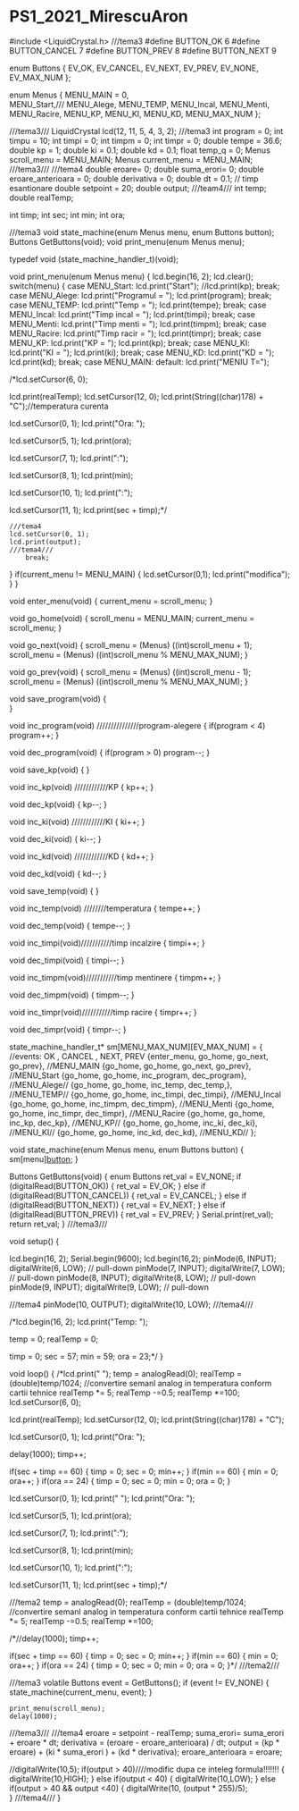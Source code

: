# PS1_2021_MirescuAron


#include <LiquidCrystal.h>
///tema3
#define BUTTON_OK 6
#define BUTTON_CANCEL 7
#define BUTTON_PREV 8
#define BUTTON_NEXT 9

enum Buttons {
  EV_OK,
  EV_CANCEL,
  EV_NEXT,
  EV_PREV,
  EV_NONE,
  EV_MAX_NUM
};

enum Menus {
  MENU_MAIN = 0,  
  MENU_Start,///
  MENU_Alege,
  MENU_TEMP,
  MENU_Incal,
  MENU_Menti,
  MENU_Racire,
  MENU_KP,
  MENU_KI,
  MENU_KD,
  MENU_MAX_NUM
};


///tema3///
LiquidCrystal lcd(12, 11, 5, 4, 3, 2);
///tema3
int program = 0;
int timpu = 10;
int timpi = 0;
int timpm = 0;
int timpr = 0;
double tempe = 36.6;
double kp = 1;
double ki = 0.1;
double kd = 0.1;
float temp_q = 0;
Menus scroll_menu = MENU_MAIN;
Menus current_menu =  MENU_MAIN;
///tema3///
///tema4
 double eroare= 0;
 double suma_erori= 0;
 double eroare_anterioara = 0;
 double derivativa = 0;
 double dt = 0.1; // timp esantionare
 double setpoint = 20;
 double output;
///team4///
int temp;
double realTemp;

int timp;
int sec;
int min;
int ora;

///tema3
void state_machine(enum Menus menu, enum Buttons button);
Buttons GetButtons(void);
void print_menu(enum Menus menu);

typedef void (state_machine_handler_t)(void);

void print_menu(enum Menus menu)
{
  lcd.begin(16, 2);
  lcd.clear();
  switch(menu)
  {
    case MENU_Start:
    	lcd.print("Start");
    	//lcd.print(kp);
    	break;
    case MENU_Alege:
    	lcd.print("Programul = ");
    	lcd.print(program);
    	break;
    case MENU_TEMP:
    	lcd.print("Temp = ");
    	lcd.print(tempe);
    	break;
    case MENU_Incal:
    	lcd.print("Timp incal = ");
    	lcd.print(timpi);
    	break;
    case MENU_Menti:
    	lcd.print("Timp menti = ");
    	lcd.print(timpm);
    	break;
    case MENU_Racire:
    	lcd.print("Timp racir = ");
    	lcd.print(timpr);
    	break;
    case MENU_KP:
    	lcd.print("KP = ");
    	lcd.print(kp);
    	break;
    case MENU_KI:
    	lcd.print("KI = ");
    	lcd.print(ki);
    	break;
    case MENU_KD:
    	lcd.print("KD = ");
    	lcd.print(kd);
    	break;
    case MENU_MAIN:
    default:
   lcd.print("MENIU T=");
   
  /*lcd.setCursor(6, 0);
  
  lcd.print(realTemp);
  lcd.setCursor(12, 0);
  lcd.print(String((char)178) + "C");//temperatura curenta  
  
  lcd.setCursor(0, 1);
  lcd.print("Ora: ");
  
  lcd.setCursor(5, 1);
  lcd.print(ora);
  
  lcd.setCursor(7, 1);
  lcd.print(":");
  
  lcd.setCursor(8, 1);
  lcd.print(min);
  
  lcd.setCursor(10, 1);
  lcd.print(":");
  
  lcd.setCursor(11, 1);
  lcd.print(sec + timp);*/
    
    ///tema4
    lcd.setCursor(0, 1);
    lcd.print(output);
    ///tema4///
   		break;
  }
  if(current_menu != MENU_MAIN)
  {
  	lcd.setCursor(0,1);
  	lcd.print("modifica");
  }
}

void enter_menu(void)
{
  current_menu = scroll_menu;
}

void go_home(void)
{
  scroll_menu = MENU_MAIN;
  current_menu = scroll_menu;
}

void go_next(void)
{
  scroll_menu = (Menus) ((int)scroll_menu + 1);
  scroll_menu = (Menus) ((int)scroll_menu % MENU_MAX_NUM);
}

void go_prev(void)
{
  scroll_menu = (Menus) ((int)scroll_menu - 1);
  scroll_menu = (Menus) ((int)scroll_menu % MENU_MAX_NUM);
}

void save_program(void)
{  
}

void inc_program(void) ///////////////program-alegere
{
  if(program < 4)
    program++;
}

void dec_program(void)
{
  if(program > 0)
    program--;
}

void save_kp(void)
{
}

void inc_kp(void) ////////////KP
{
  kp++;
}

void dec_kp(void)
{
  kp--;
}

void inc_ki(void) ////////////KI
{
  ki++;
}

void dec_ki(void)
{
  ki--;
}

void inc_kd(void) ////////////KD
{
  kd++;
}

void dec_kd(void)
{
  kd--;
}

void save_temp(void)
{
}

void inc_temp(void) ////////temperatura
{
  tempe++;
}

void dec_temp(void)
{
  tempe--;
}

void inc_timpi(void)///////////timp incalzire
{
  timpi++;
}

void dec_timpi(void)
{
  timpi--;
}

void inc_timpm(void)///////////timp mentinere
{
  timpm++;
}

void dec_timpm(void)
{
  timpm--;
}

void inc_timpr(void)///////////timp racire
{
  timpr++;
}

void dec_timpr(void)
{
  timpr--;
}


state_machine_handler_t* sm[MENU_MAX_NUM][EV_MAX_NUM] = 
{ //events: OK , CANCEL , NEXT, PREV
  {enter_menu, go_home, go_next, go_prev},  //MENU_MAIN
  {go_home, go_home, go_next, go_prev},	//MENU_Start
  {go_home, go_home, inc_program, dec_program},	//MENU_Alege//
  {go_home, go_home, inc_temp, dec_temp,},	//MENU_TEMP//
  {go_home, go_home, inc_timpi, dec_timpi},	//MENU_Incal
  {go_home, go_home, inc_timpm, dec_timpm},	//MENU_Menti
  {go_home, go_home, inc_timpr, dec_timpr},	//MENU_Racire
  {go_home, go_home, inc_kp, dec_kp},	//MENU_KP//
  {go_home, go_home, inc_ki, dec_ki},	//MENU_KI//
  {go_home, go_home, inc_kd, dec_kd},	//MENU_KD//
};

void state_machine(enum Menus menu, enum Buttons button)
{
  sm[menu][button]();
}

Buttons GetButtons(void)
{
  enum Buttons ret_val = EV_NONE;
  if (digitalRead(BUTTON_OK))
  {
    ret_val = EV_OK;
  }
  else if (digitalRead(BUTTON_CANCEL))
  {
    ret_val = EV_CANCEL;
  }
  else if (digitalRead(BUTTON_NEXT))
  {
    ret_val = EV_NEXT;
  }
  else if (digitalRead(BUTTON_PREV))
  {
    ret_val = EV_PREV;
  }
  Serial.print(ret_val);
  return ret_val;
}
///tema3///

void setup() 
{

  lcd.begin(16, 2);
  Serial.begin(9600);
  lcd.begin(16,2);
  pinMode(6, INPUT);
  digitalWrite(6, LOW); // pull-down
    pinMode(7, INPUT);
  digitalWrite(7, LOW); // pull-down
    pinMode(8, INPUT);
  digitalWrite(8, LOW); // pull-down
    pinMode(9, INPUT);
  digitalWrite(9, LOW); // pull-down
  
  ///tema4
  pinMode(10, OUTPUT);
  digitalWrite(10, LOW);
  ///tema4///
  
  /*lcd.begin(16, 2);
  lcd.print("Temp: ");
  
  temp = 0;
  realTemp = 0;
  
  timp = 0;
  sec = 57;
  min = 59;
  ora = 23;*/
}

void loop() 
{
  /*lcd.print("                ");
  temp = analogRead(0);
  realTemp = (double)temp/1024; //convertire semanl analog in temperatura conform cartii tehnice
  realTemp *= 5;
  realTemp -=0.5;
  realTemp *=100;
  lcd.setCursor(6, 0);
  
  lcd.print(realTemp);
  lcd.setCursor(12, 0);
  lcd.print(String((char)178) + "C");
  
  lcd.setCursor(0, 1);
  lcd.print("Ora: ");
  
  delay(1000);
  timp++;
  
  if(sec + timp == 60)
  {
    timp = 0;
    sec = 0;
    min++;
  }
  if(min == 60)
  {
   min = 0;
   ora++;
  }
  if(ora == 24)
  {
    timp = 0;
  	sec = 0;
    min = 0;
    ora = 0;
  }
  
  
  lcd.setCursor(0, 1);
  lcd.print("                ");
  lcd.print("Ora: ");
  
  lcd.setCursor(5, 1);
  lcd.print(ora);
  
  lcd.setCursor(7, 1);
  lcd.print(":");
  
  lcd.setCursor(8, 1);
  lcd.print(min);
  
  lcd.setCursor(10, 1);
  lcd.print(":");
  
  lcd.setCursor(11, 1);
  lcd.print(sec + timp);*/
  
  ///tema2
  temp = analogRead(0);
  realTemp = (double)temp/1024; //convertire semanl analog in temperatura conform cartii tehnice
  realTemp *= 5;
  realTemp -=0.5;
  realTemp *=100;
  
  /*//delay(1000);
  timp++;
  
  if(sec + timp == 60)
  {
    timp = 0;
    sec = 0;
    min++;
  }
  if(min == 60)
  {
   min = 0;
   ora++;
  }
  if(ora == 24)
  {
    timp = 0;
  	sec = 0;
    min = 0;
    ora = 0;
  }*/
  ///tema2///
  
  ///tema3
  volatile Buttons event = GetButtons();
  if (event != EV_NONE)
  {
    state_machine(current_menu, event);
  }
  
    print_menu(scroll_menu);
    delay(1000);
  ///tema3///
  ///tema4
    eroare = setpoint - realTemp;
    suma_erori= suma_erori + eroare * dt;
    derivativa = (eroare - eroare_anterioara) / dt;
    output = (kp * eroare) + (ki * suma_erori ) + (kd * derivativa);
    eroare_anterioara = eroare;
    
  
  //digitalWrite(10,5);
  if(output > 40)////modific dupa ce inteleg formula!!!!!!!
  {
  digitalWrite(10,HIGH);
  }
  else if(output < 40)
  {
  digitalWrite(10,LOW);
  }
  else if(output > 40 && output <40)
  {
  digitalWrite(10, (output * 255)/5);  
  }
  ///tema4///
}
 
 
